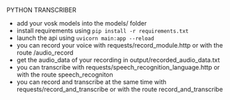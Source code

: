 PYTHON TRANSCRIBER

- add your vosk models into the models/ folder
- install requirements using ```pip install -r requirements.txt```
- launch the api using `uvicorn main:app --reload`
- you can record your voice with requests/record_module.http or with the route /audio_record
- get the audio_data of your recording in output/recorded_audio_data.txt
- you can transcribe with requests/speech_recognition_language.http or with the route speech_recogniton
- you can record and transcribe at the same time with requests/record_and_transcribe or with the route record_and_transcribe
